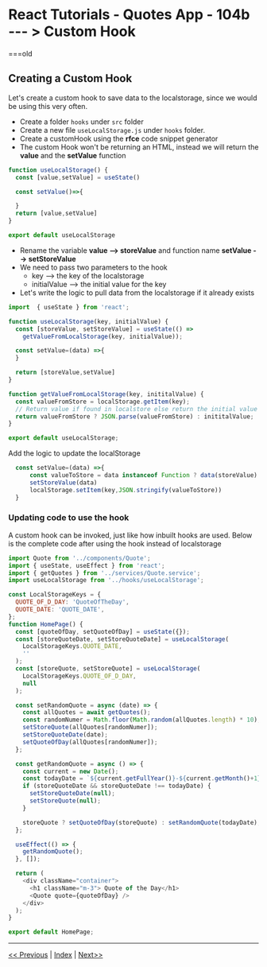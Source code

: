 # React Tutorials - Quotes App - 104b --- > Custom Hook
===old
## Creating a Custom Hook

Let's create a custom hook to save data to the localstorage, since we would be using this very often.

- Create a folder `hooks` under `src` folder
- Create a new file `useLocalStorage.js` under `hooks` folder.
- Create a customHook using the **rfce** code snippet generator
- The custom Hook won't be returning an HTML, instead we will return the **value** and the **setValue** function

``` javascript
function useLocalStorage() {
  const [value,setValue] = useState() 

  const setValue()=>{

  }
  return [value,setValue]
}

export default useLocalStorage
```

- Rename the variable **value --> storeValue** and function name **setValue --> setStoreValue**
- We need to pass two parameters to the hook
  - key --> the key of the localstorage
  - initialValue --> the initial value for the key
- Let's write the logic to pull data from the localstorage if it already exists

``` javascript
import  { useState } from 'react';

function useLocalStorage(key, initialValue) {
  const [storeValue, setStoreValue] = useState(() =>
    getValueFromLocalStorage(key, initialValue));

  const setValue=(data) =>{
  }

  return [storeValue,setValue]
}

function getValueFromLocalStorage(key, inititalValue) {
  const valueFromStore = localStorage.getItem(key);
  // Return value if found in localstore else return the initial value
  return valueFromStore ? JSON.parse(valueFromStore) : inititalValue;
}

export default useLocalStorage;
```

Add the logic to update the localStorage

``` javascript
  const setValue=(data) =>{
      const valueToStore = data instanceof Function ? data(storeValue):data
      setStoreValue(data)
      localStorage.setItem(key,JSON.stringify(valueToStore))
  }
```

### Updating code to use the hook

A custom hook can be invoked, just like how inbuilt hooks are used. 
Below is the complete code after using the hook instead of localstorage

``` javascript
import Quote from '../components/Quote';
import { useState, useEffect } from 'react';
import { getQuotes } from '../services/Quote.service';
import useLocalStorage from '../hooks/useLocalStorage';

const LocalStorageKeys = {
  QUOTE_OF_D_DAY: 'QuoteOfTheDay',
  QUOTE_DATE: 'QUOTE_DATE',
};
function HomePage() {
  const [quoteOfDay, setQuoteOfDay] = useState({});
  const [storeQuoteDate, setStoreQuoteDate] = useLocalStorage(
    LocalStorageKeys.QUOTE_DATE,
    ''
  );
  const [storeQuote, setStoreQuote] = useLocalStorage(
    LocalStorageKeys.QUOTE_OF_D_DAY,
    null
  );

  const setRandomQuote = async (date) => {
    const allQuotes = await getQuotes();
    const randomNumer = Math.floor(Math.random(allQuotes.length) * 10);
    setStoreQuote(allQuotes[randomNumer]);
    setStoreQuoteDate(date);
    setQuoteOfDay(allQuotes[randomNumer]);
  };

  const getRandomQuote = async () => {
    const current = new Date();
    const todayDate = `${current.getFullYear()}-${current.getMonth()+1}-${current.getDate()}`;
    if (storeQuoteDate && storeQuoteDate !== todayDate) {
      setStoreQuoteDate(null);
      setStoreQuote(null);
    }

    storeQuote ? setQuoteOfDay(storeQuote) : setRandomQuote(todayDate);
  };

  useEffect(() => {
    getRandomQuote();
  }, []);

  return (
    <div className="container">
      <h1 className="m-3"> Quote of the Day</h1>
      <Quote quote={quoteOfDay} />
    </div>
  );
}

export default HomePage;

```
<hr/>

[<< Previous](https://costaivo.com/tutorial-reactjs/quotes-104) |  [Index](https://costaivo.com/tutorial-reactjs) |  [Next>>](https://costaivo.com/tutorial-reactjs/quotes-105) 
